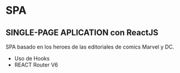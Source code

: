 # SPA
## SINGLE-PAGE APLICATION con ReactJS

 

SPA basado en los heroes de las editoriales de comics Marvel y DC.

- Uso de Hooks
- REACT Router V6